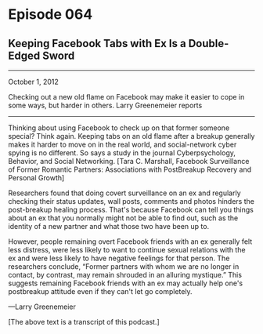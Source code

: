 # Episode 064

## Keeping Facebook Tabs with Ex Is a Double-Edged Sword

---

October 1, 2012

Checking out a new old flame on Facebook may make it easier to cope in some ways, but harder in others. Larry Greenemeier reports

---

Thinking about using Facebook to check up on that former someone special? Think again. Keeping tabs on an old flame after a breakup generally makes it harder to move on in the real world, and social-network cyber spying is no different. So says a study in the journal Cyberpsychology, Behavior, and Social Networking. [Tara C. Marshall, Facebook Surveillance of Former Romantic Partners: Associations with PostBreakup Recovery and Personal Growth]

Researchers found that doing covert surveillance on an ex and regularly checking their status updates, wall posts, comments and photos hinders the post-breakup healing process. That's because Facebook can tell you things about an ex that you normally might not be able to find out, such as the identity of a new partner and what those two have been up to.

However, people remaining overt Facebook friends with an ex generally felt less distress, were less likely to want to continue sexual relations with the ex and were less likely to have negative feelings for that person. The researchers conclude, “Former partners with whom we are no longer in contact, by contrast, may remain shrouded in an alluring mystique.” This suggests remaining Facebook friends with an ex may actually help one's postbreakup attitude even if they can't let go completely.

—Larry Greenemeier

[The above text is a transcript of this podcast.]

